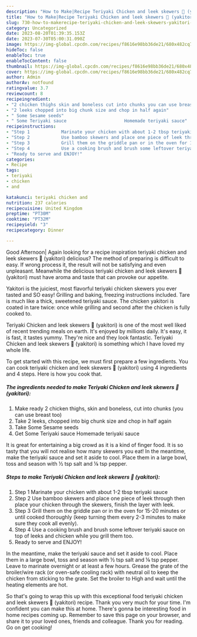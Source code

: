 ```yaml
---
description: "How to Make|Recipe Teriyaki Chicken and leek skewers 🍢 (yakitori) {That is Special"
title: "How to Make|Recipe Teriyaki Chicken and leek skewers 🍢 (yakitori) {That is Special"
slug: 730-how-to-makerecipe-teriyaki-chicken-and-leek-skewers-yakitori-that-is-special
category: Uncategorized
date: 2023-08-20T01:39:35.153Z
date: 2023-07-30T05:00:31.090Z
image: https://img-global.cpcdn.com/recipes/f8616e98bb36de21/680x482cq70/teriyaki-chicken-and-leek-skewers-yakitori-recipe-main-photo.jpg
hideToc: false
enableToc: true
enableTocContent: false
thumbnail: https://img-global.cpcdn.com/recipes/f8616e98bb36de21/680x482cq70/teriyaki-chicken-and-leek-skewers-yakitori-recipe-main-photo.jpg
cover: https://img-global.cpcdn.com/recipes/f8616e98bb36de21/680x482cq70/teriyaki-chicken-and-leek-skewers-yakitori-recipe-main-photo.jpg
author: Admin
authorAv: notfound
ratingvalue: 3.7
reviewcount: 8
recipeingredient:
- "2 chicken thighs skin and boneless cut into chunks you can use breast too"
- "2 leeks chopped into big chunk size and chop in half again"
- " Some Sesame seeds"
- " Some Teriyaki sauce                      Homemade teriyaki sauce"
recipeinstructions:
- "Step 1            Marinate your chicken with about 1-2 tbsp teriyaki sauce"
- "Step 2            Use bamboo skewers and place one piece of leek through then place your chicken through the skewers, finish the layer with leek."
- "Step 3            Grill them on the griddle pan or in the oven for 15-20 minutes or until cooked thoroughly (keep turning them every 2-3 minutes to make sure they cook all evenly)."
- "Step 4            Use a cooking brush and brush some leftover teriyaki sauce on top of leeks and chicken while you grill them too."
- "Ready to serve and ENJOY!"
categories:
- Recipe
tags:
- teriyaki
- chicken
- and

katakunci: teriyaki chicken and 
nutrition: 237 calories
recipecuisine: United Kingdom
preptime: "PT30M"
cooktime: "PT32M"
recipeyield: "3"
recipecategory: Dinner

---
```



Good Afternoon| Again looking for a recipe inspiration teriyaki chicken and leek skewers 🍢 (yakitori) delicious? The method of preparing is difficult to easy. If wrong process it, the result will not be satisfying and even unpleasant. Meanwhile the delicious teriyaki chicken and leek skewers 🍢 (yakitori) must have aroma and taste that can provoke our appetite.





Yakitori is the juiciest, most flavorful teriyaki chicken skewers you ever tasted and SO easy! Grilling and baking, freezing instructions included. Tare is much like a thick, sweetened teriyaki sauce. The chicken yakitori is coated in tare twice: once while grilling and second after the chicken is fully cooked to.

Teriyaki Chicken and leek skewers 🍢 (yakitori) is one of the most well liked of recent trending meals on earth. It's enjoyed by millions daily. It's easy, it is fast, it tastes yummy. They're nice and they look fantastic. Teriyaki Chicken and leek skewers 🍢 (yakitori) is something which I have loved my whole life.


To get started with this recipe, we must first prepare a few ingredients. You can cook teriyaki chicken and leek skewers 🍢 (yakitori) using 4 ingredients and 4 steps. Here is how you cook that.

<!--inarticleads1-->

##### The ingredients needed to make Teriyaki Chicken and leek skewers 🍢 (yakitori):

1. Make ready 2 chicken thighs, skin and boneless, cut into chunks (you can use breast too)
1. Take 2 leeks, chopped into big chunk size and chop in half again
1. Take  Some Sesame seeds
1. Get  Some Teriyaki sauce                      Homemade teriyaki sauce


It is great for entertaining a big crowd as it is a kind of finger food. It is so tasty that you will not realise how many skewers you eat! In the meantime, make the teriyaki sauce and set it aside to cool. Place them in a large bowl, toss and season with ½ tsp salt and ⅛ tsp pepper. 

<!--inarticleads2-->

##### Steps to make Teriyaki Chicken and leek skewers 🍢 (yakitori):

1. Step 1            Marinate your chicken with about 1-2 tbsp teriyaki sauce
1. Step 2            Use bamboo skewers and place one piece of leek through then place your chicken through the skewers, finish the layer with leek.
1. Step 3            Grill them on the griddle pan or in the oven for 15-20 minutes or until cooked thoroughly (keep turning them every 2-3 minutes to make sure they cook all evenly).
1. Step 4            Use a cooking brush and brush some leftover teriyaki sauce on top of leeks and chicken while you grill them too.
1. Ready to serve and ENJOY!

In the meantime, make the teriyaki sauce and set it aside to cool. Place them in a large bowl, toss and season with ½ tsp salt and ⅛ tsp pepper. Leave to marinate overnight or at least a few hours. Grease the grate of the broiler/wire rack (or oven-safe cooling rack) with neutral oil to keep the chicken from sticking to the grate. Set the broiler to High and wait until the heating elements are hot. 

So that's going to wrap this up with this exceptional food teriyaki chicken and leek skewers 🍢 (yakitori) recipe. Thank you very much for your time. I'm confident you can make this at home. There's gonna be interesting food in home recipes coming up. Remember to save this page on your browser, and share it to your loved ones, friends and colleague. Thank you for reading. Go on get cooking!
